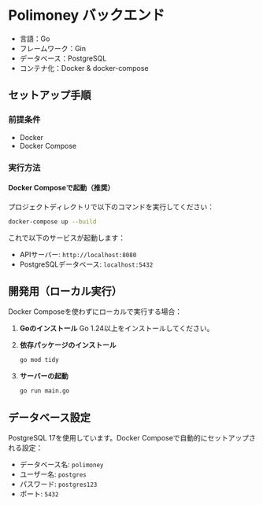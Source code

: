 # Polimoney バックエンド

- 言語：Go
- フレームワーク：Gin
- データベース：PostgreSQL
- コンテナ化：Docker & docker-compose

## セットアップ手順

### 前提条件

- Docker
- Docker Compose

### 実行方法

#### Docker Composeで起動（推奨）

プロジェクトディレクトリで以下のコマンドを実行してください：

```bash
docker-compose up --build
```

これで以下のサービスが起動します：

- APIサーバー: `http://localhost:8080`
- PostgreSQLデータベース: `localhost:5432`

## 開発用（ローカル実行）

Docker Composeを使わずにローカルで実行する場合：

1. **Goのインストール**
   Go 1.24以上をインストールしてください。

2. **依存パッケージのインストール**

   ```bash
   go mod tidy
   ```

3. **サーバーの起動**

   ```bash
   go run main.go
   ```

## データベース設定

PostgreSQL 17を使用しています。Docker Composeで自動的にセットアップされる設定：

- データベース名: `polimoney`
- ユーザー名: `postgres`
- パスワード: `postgres123`
- ポート: `5432`
